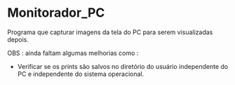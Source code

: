 # Monitorador_PC

Programa que capturar imagens da tela do PC para serem visualizadas depois.

OBS : ainda faltam algumas melhorias como :

 - Verificar se os prints são salvos no diretório do usuário independente do PC e independente do sistema operacional.



